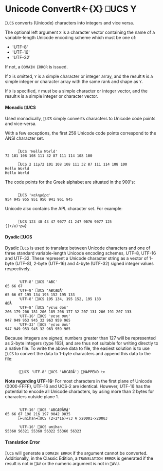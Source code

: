 




<h1 class="heading"><span class="name">Unicode Convert</span><span class="command">R←{X} ⎕UCS Y</span></h1>

`⎕UCS` converts (Unicode) characters into integers and vice versa.


The optional left argument `X` is a character vector containing the name of a variable-length Unicode encoding scheme which must be one of:

- 'UTF-8'
- 'UTF-16'
- 'UTF-32'

If not, a `DOMAIN ERROR` is issued.


If `X` is omitted, `Y` is a simple character or integer array, and the result `R` is a simple integer or character array with the same rank and shape as `Y`.


If `X` is specified, `Y` must be a simple character or integer vector, and the result `R` is a simple integer or character vector.


#### Monadic ⎕UCS


Used monadically, `⎕UCS` simply converts characters to Unicode code points and vice-versa.


With a few exceptions, the first 256 Unicode code points correspond to the ANSI character set.
```apl

      ⎕UCS 'Hello World'
72 101 108 108 111 32 87 111 114 108 100

      ⎕UCS 2 11⍴72 101 108 108 111 32 87 111 114 108 100
Hello World
Hello World
```


The code points for the Greek alphabet are situated in the 900's:
```apl

      ⎕UCS 'καλημέρα'
954 945 955 951 956 941 961 945

```


Unicode also contains the APL character set. For example:
```apl

      ⎕UCS 123 40 43 47 9077 41 247 9076 9077 125
{(+/⍵)÷⍴⍵}

```

#### Dyadic ⎕UCS


Dyadic `⎕UCS` is used to translate between Unicode characters and one of three standard variable-length Unicode encoding schemes, UTF-8, UTF-16 and UTF-32. These represent a Unicode character string as a vector of 1-byte (UTF-8), 2-byte (UTF-16) and 4-byte (UTF-32) signed integer values respectively.
```apl

      'UTF-8' ⎕UCS 'ABC'
65 66 67
      'UTF-8' ⎕UCS 'ABCÆØÅ'
65 66 67 195 134 195 152 195 133
      'UTF-8' ⎕UCS 195 134, 195 152, 195 133
ÆØÅ
      'UTF-8' ⎕UCS 'γεια σου'
206 179 206 181 206 185 206 177 32 207 131 206 191 207 133
      'UTF-16' ⎕UCS 'γεια σου'
947 949 953 945 32 963 959 965
      'UTF-32' ⎕UCS 'γεια σου'
947 949 953 945 32 963 959 965
```



Because integers are *signed*, numbers greater than 127 will be represented as 2-byte integers (type 163), and are thus not suitable for writing directly to a native file. To write the above data to file, the easiest solution is to use  `⎕UCS` to convert the data to 1-byte characters and append this data to the file:
```apl

      (⎕UCS 'UTF-8' ⎕UCS 'ABCÆØÅ') ⎕NAPPEND tn
```



**Note regarding UTF-16:** For most characters in the first plane of Unicode (0000-FFFF), UTF-16 and UCS-2 are identical. However, UTF-16 has the potential to encode all Unicode characters, by using more than 2 bytes for characters outside plane 1.
```apl

      'UTF-16' ⎕UCS 'ABCÆØÅ⍒⍋'
65 66 67 198 216 197 9042 9035
      ⎕←unihan←⎕UCS (2×2*16)+⍳3 ⍝ x20001-x20003

      'UTF-16' ⎕UCS unihan
55360 56321 55360 56322 55360 56323
```

#### Translation Error


`⎕UCS` will generate a `DOMAIN ERROR` if the argument cannot be converted. Additionally, in the Classic Edition, a `TRANSLATION ERROR` is generated if the result is not in `⎕AV` or the numeric argument is not in `⎕AVU`.


